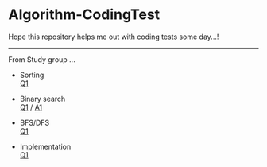 # Algorithm-CodingTest

Hope this repository helps me out with coding tests some day...!

---
From Study group ...
- Sorting<br>
[Q1](https://www.acmicpc.net/problem/10815)

- Binary search<br>
[Q1](https://www.acmicpc.net/problem/16401) / [A1](week1/baekjoon16401.py)

- BFS/DFS<br>
[Q1](https://www.acmicpc.net/problem/2606)

- Implementation<br>
[Q1](https://programmers.co.kr/learn/courses/30/lessons/68645)
